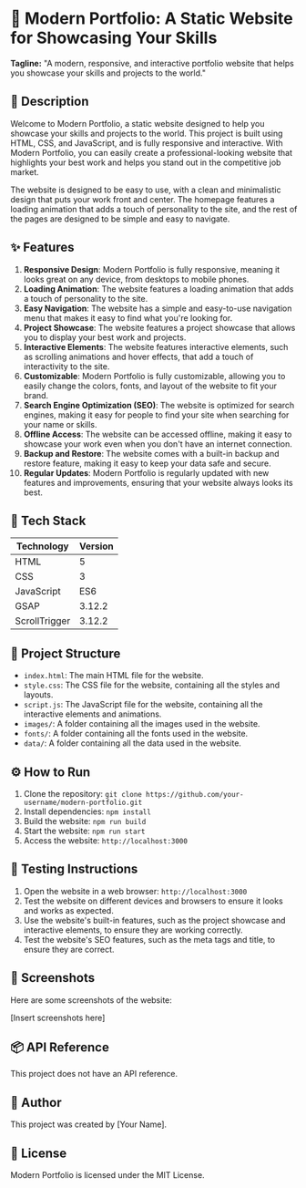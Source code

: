**🚀 Modern Portfolio: A Static Website for Showcasing Your Skills**
============================================================

**Tagline:** "A modern, responsive, and interactive portfolio website that helps you showcase your skills and projects to the world."

**📖 Description**
----------------

Welcome to Modern Portfolio, a static website designed to help you showcase your skills and projects to the world. This project is built using HTML, CSS, and JavaScript, and is fully responsive and interactive. With Modern Portfolio, you can easily create a professional-looking website that highlights your best work and helps you stand out in the competitive job market.

The website is designed to be easy to use, with a clean and minimalistic design that puts your work front and center. The homepage features a loading animation that adds a touch of personality to the site, and the rest of the pages are designed to be simple and easy to navigate.

**✨ Features**
--------------

1. **Responsive Design**: Modern Portfolio is fully responsive, meaning it looks great on any device, from desktops to mobile phones.
2. **Loading Animation**: The website features a loading animation that adds a touch of personality to the site.
3. **Easy Navigation**: The website has a simple and easy-to-use navigation menu that makes it easy to find what you're looking for.
4. **Project Showcase**: The website features a project showcase that allows you to display your best work and projects.
5. **Interactive Elements**: The website features interactive elements, such as scrolling animations and hover effects, that add a touch of interactivity to the site.
6. **Customizable**: Modern Portfolio is fully customizable, allowing you to easily change the colors, fonts, and layout of the website to fit your brand.
7. **Search Engine Optimization (SEO)**: The website is optimized for search engines, making it easy for people to find your site when searching for your name or skills.
8. **Offline Access**: The website can be accessed offline, making it easy to showcase your work even when you don't have an internet connection.
9. **Backup and Restore**: The website comes with a built-in backup and restore feature, making it easy to keep your data safe and secure.
10. **Regular Updates**: Modern Portfolio is regularly updated with new features and improvements, ensuring that your website always looks its best.

**🧰 Tech Stack**
----------------

| Technology | Version |
| --- | --- |
| HTML | 5 |
| CSS | 3 |
| JavaScript | ES6 |
| GSAP | 3.12.2 |
| ScrollTrigger | 3.12.2 |

**📁 Project Structure**
------------------------

* `index.html`: The main HTML file for the website.
* `style.css`: The CSS file for the website, containing all the styles and layouts.
* `script.js`: The JavaScript file for the website, containing all the interactive elements and animations.
* `images/`: A folder containing all the images used in the website.
* `fonts/`: A folder containing all the fonts used in the website.
* `data/`: A folder containing all the data used in the website.

**⚙️ How to Run**
----------------

1. Clone the repository: `git clone https://github.com/your-username/modern-portfolio.git`
2. Install dependencies: `npm install`
3. Build the website: `npm run build`
4. Start the website: `npm run start`
5. Access the website: `http://localhost:3000`

**🧪 Testing Instructions**
-------------------------

1. Open the website in a web browser: `http://localhost:3000`
2. Test the website on different devices and browsers to ensure it looks and works as expected.
3. Use the website's built-in features, such as the project showcase and interactive elements, to ensure they are working correctly.
4. Test the website's SEO features, such as the meta tags and title, to ensure they are correct.

**📸 Screenshots**
----------------

Here are some screenshots of the website:

[Insert screenshots here]

**📦 API Reference**
------------------

This project does not have an API reference.

**👤 Author**
------------

This project was created by [Your Name].

**📝 License**
------------

Modern Portfolio is licensed under the MIT License.
